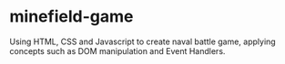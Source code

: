 # minefield-game
Using HTML, CSS and Javascript to create naval battle game, applying concepts such as DOM manipulation and Event Handlers.
